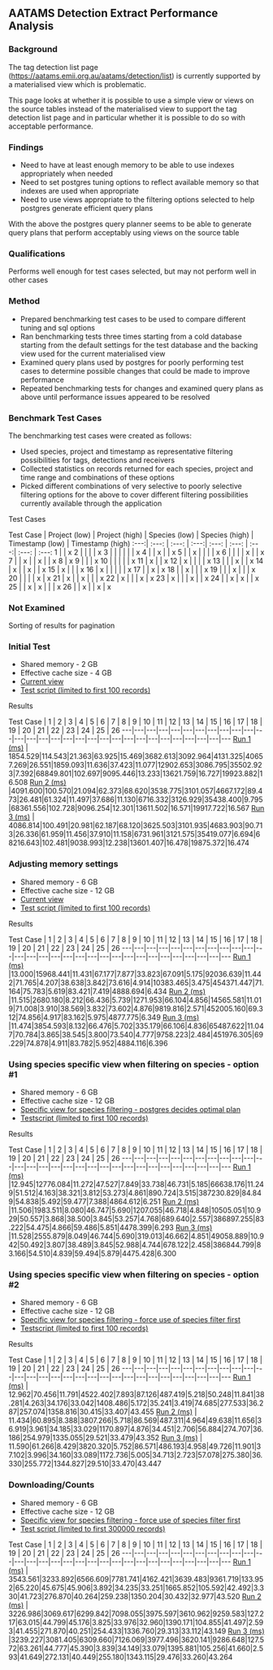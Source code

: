 ## AATAMS Detection Extract Performance Analysis

### Background

The tag detection list page (https://aatams.emii.org.au/aatams/detection/list) is currently supported by a materialised view which is problematic.  

This page looks at whether it is possible to use a simple view or views on the source tables instead of the materialised view to support the tag detection list page and in particular whether it is possible to do so with acceptable performance.

### Findings

* Need to have at least enough memory to be able to use indexes appropriately when needed
* Need to set postgres tuning options to reflect available memory so that indexes are used when appropriate
* Need to use views appropriate to the filtering options selected to help postgres generate efficient query plans

With the above the postgres query planner seems to be able to generate query plans that perform acceptably using views on the source table

### Qualifications

Performs well enough for test cases selected, but may not perform well in other cases

### Method

* Prepared benchmarking test cases to be used to compare different tuning and sql options
* Ran benchmarking tests three times starting from a cold database starting from the default settings for the test database and the backing view used for the current materialised view
* Examined query plans used by postgres for poorly performing test cases to determine possible changes that could be made to improve performance
* Repeated benchmarking tests for changes and examined query plans as above until performance issues appeared to be resolved

### Benchmark Test Cases

The benchmarking test cases were created as follows:

* Used species, project and timestamp as representative filtering possibilities for tags, detections and receivers
* Collected statistics on records returned for each species, project and time range and combinations of these options
* Picked different combinations of very selective to poorly selective filtering options for the above to cover different filtering possibilities currently available through the application

Test Cases

Test Case | Project (low) | Project (high) | Species (low) | Species (high) | Timestamp (low) | Timestamp (high)
 :---:| :---: | :---: | :---:| :---: | :---: | :---:| :---: | :---:
1 | | x 
2 | | | | x
3 | | | | | | x
4 | | x | | x
5 | | x | | | | x
6 | | | | x | | x
7 | | x | | x | | x
8 | x 
9 | | | x
10 | | | | | x
11 | x | | x
12 | x | | | | x
13 | | | x | | x
14 | x | | x | | x
15 | x | | | x
16 | x | | | | | x
17 | | x | x
18 | | x | | | x
19 | | | x | | |  x
20 | | | | x | x
21 | x | | x | | | x
22 | x | | | x | x
23 | x | | | x | | x
24 | | x | x | | x
25 | | x | x | | | x
26 | | x | | x | x

### Not Examined

Sorting of results for pagination

### Initial Test

* Shared memory - 2 GB
* Effective cache size - 4 GB
* [Current view](detections_performance_analysis/initial-test/detection_view_initial.sql)
* [Test script (limited to first 100 records)](detections_performance_analysis/initial-test/benchmark-initial.sql)

Results 

 Test Case | 1 | 2 | 3 | 4 | 5 | 6 | 7 | 8 | 9 | 10 | 11 | 12 | 13 | 14 | 15 | 16 | 17 | 18 | 19 | 20 | 21 | 22 | 23 | 24 | 25 | 26
---|---|---|---|---|---|---|---|---|---|---|---|---|---|---|---|---|---|---|---|---|---|---|---|---|---|---|---|---|---
[Run 1 (ms)](detections_performance_analysis/initial-test/benchmark-initial-1.out) | 1854.529|114.543|21.363|63.925|15.469|3682.613|3092.964|4131.325|40657.269|26.551|1859.093|11.636|37.423|11.077|12902.653|3086.795|35502.923|7.392|68849.801|102.697|9095.446|13.233|13621.759|16.727|19923.882|16.508
[Run 2 (ms)](detections_performance_analysis/initial-test/benchmark-initial-2.out) |4091.600|100.570|21.094|62.373|68.620|3538.775|3101.057|4667.172|89.473|26.481|61.324|11.497|37.686|11.130|6716.332|3126.929|35438.400|9.795|68361.556|102.728|9096.254|12.301|13611.502|16.571|19917.722|16.567
[Run 3 (ms)](detections_performance_analysis/initial-test/benchmark-initial-3.out) | 4086.814|100.491|20.981|62.187|68.120|3625.503|3101.935|4683.903|90.713|26.336|61.959|11.456|37.910|11.158|6731.961|3121.575|35419.077|6.694|68216.643|102.481|9038.993|12.238|13601.407|16.478|19875.372|16.474

### Adjusting memory settings

* Shared memory - 6 GB
* Effective cache size - 12 GB
* [Current view](detections_performance_analysis/initial-test/detection_view_initial.sql)
* [Test script (limited to first 100 records)](detections_performance_analysis/initial-test/benchmark-initial.sql)

Results 

 Test Case | 1 | 2 | 3 | 4 | 5 | 6 | 7 | 8 | 9 | 10 | 11 | 12 | 13 | 14 | 15 | 16 | 17 | 18 | 19 | 20 | 21 | 22 | 23 | 24 | 25 | 26
---|---|---|---|---|---|---|---|---|---|---|---|---|---|---|---|---|---|---|---|---|---|---|---|---|---|---|---|---|---
[Run 1 (ms)](detections_performance_analysis/test-2/benchmark-test-2-1.out) |13.000|15968.441|11.431|67.177|7.877|33.823|67.091|5.175|92036.639|11.442|71.765|4.207|38.638|3.842|73.616|4.914|10383.465|3.475|454371.447|71.164|75.783|5.619|83.421|7.419|4888.694|6.434
[Run 2 (ms)](detections_performance_analysis/test-2/benchmark-test-2-2.out) |11.515|2680.180|8.212|66.436|5.739|1271.953|66.104|4.856|14565.581|11.019|71.008|3.910|38.569|3.832|73.602|4.876|9819.816|2.571|452005.160|69.312|74.856|4.917|83.162|5.975|4877.775|6.349
[Run 3 (ms)](detections_performance_analysis/test-2/benchmark-test-2-3.out) |11.474|3854.593|8.132|66.476|5.702|335.179|66.106|4.836|65487.622|11.047|70.784|3.865|38.545|3.800|73.540|4.777|9758.223|2.484|451976.305|69.229|74.878|4.911|83.782|5.952|4884.116|6.396

### Using species specific view when filtering on species - option #1

* Shared memory - 6 GB
* Effective cache size - 12 GB
* [Specific view for species filtering - postgres decides optimal plan](detections_performance_analysis/test-3/species_detection_extract_view_postgres_decides.sql)
* [Testscript (limited to first 100 records)](detections_performance_analysis/test-3/benchmark-species-view.sql)

Results 

 Test Case | 1 | 2 | 3 | 4 | 5 | 6 | 7 | 8 | 9 | 10 | 11 | 12 | 13 | 14 | 15 | 16 | 17 | 18 | 19 | 20 | 21 | 22 | 23 | 24 | 25 | 26
---|---|---|---|---|---|---|---|---|---|---|---|---|---|---|---|---|---|---|---|---|---|---|---|---|---|---|---|---|---
[Run 1 (ms)](detections_performance_analysis/test-3/benchmark-test-3-1.out) |12.945|12776.084|11.272|47.527|7.849|33.738|46.731|5.185|66638.176|11.249|51.512|4.163|38.321|3.812|53.273|4.861|890.724|3.515|387230.829|84.849|54.838|5.492|59.477|7.388|4864.612|6.251
[Run 2 (ms)](detections_performance_analysis/test-3/benchmark-test-3-2.out) |11.506|1983.511|8.080|46.747|5.690|1207.055|46.718|4.848|10505.051|10.929|50.557|3.868|38.500|3.845|53.257|4.768|689.640|2.557|386897.255|83.222|54.475|4.866|59.486|5.851|4478.399|6.293
[Run 3 (ms)](detections_performance_analysis/test-3/benchmark-test-3-3.out) |11.528|2555.879|8.049|46.744|5.690|319.013|46.662|4.851|49058.889|10.942|50.492|3.807|38.489|3.845|52.988|4.744|678.122|2.458|386844.799|83.166|54.510|4.839|59.494|5.879|4475.428|6.300

### Using species specific view when filtering on species - option #2

* Shared memory - 6 GB
* Effective cache size - 12 GB
* [Specific view for species filtering - force use of species filter first](detections_performance_analysis/test-4/species_detection_extract_view_force_use_of_species_filter_first.sql)
* [Testscript (limited to first 100 records)](detections_performance_analysis/test-3/benchmark-species-view.sql)

Results 

 Test Case | 1 | 2 | 3 | 4 | 5 | 6 | 7 | 8 | 9 | 10 | 11 | 12 | 13 | 14 | 15 | 16 | 17 | 18 | 19 | 20 | 21 | 22 | 23 | 24 | 25 | 26
---|---|---|---|---|---|---|---|---|---|---|---|---|---|---|---|---|---|---|---|---|---|---|---|---|---|---|---|---|---
[Run 1 (ms)](detections_performance_analysis/test-3/benchmark-test-4-1.out) | 12.962|70.456|11.791|4522.402|7.893|87.126|487.419|5.218|50.248|11.841|38.281|4.263|34.176|33.042|1408.486|5.172|35.241|3.419|74.685|277.533|36.287|257.074|1358.816|30.415|33.407|43.455
[Run 2 (ms)](detections_performance_analysis/test-3/benchmark-test-4-2.out) | 11.434|60.895|8.388|3807.266|5.718|86.569|487.311|4.964|49.638|11.656|36.919|3.961|34.185|33.029|1170.897|4.876|34.451|2.706|56.884|274.707|36.186|254.979|1335.055|29.521|33.479|43.352
[Run 3 (ms)](detections_performance_analysis/test-3/benchmark-test-4-3.out) | 11.590|61.266|8.429|3820.320|5.752|86.571|486.193|4.958|49.726|11.901|37.102|3.996|34.160|33.089|1172.736|5.005|34.713|2.723|57.078|275.380|36.330|255.772|1344.827|29.510|33.470|43.447

### Downloading/Counts

* Shared memory - 6 GB
* Effective cache size - 12 GB
* [Specific view for species filtering - force use of species filter first](detections_performance_analysis/test-4/species_detection_extract_view_force_use_of_species_filter_first.sql)
* [Test script (limited to first 300000 records)](detections_performance_analysis/test-5/benchmark-species-view-limit-300000.sql)

 Test Case | 1 | 2 | 3 | 4 | 5 | 6 | 7 | 8 | 9 | 10 | 11 | 12 | 13 | 14 | 15 | 16 | 17 | 18 | 19 | 20 | 21 | 22 | 23 | 24 | 25 | 26
---|---|---|---|---|---|---|---|---|---|---|---|---|---|---|---|---|---|---|---|---|---|---|---|---|---|---|---|---|---
[Run 1 (ms)](detections_performance_analysis/test-3/benchmark-test-5-1.out) | 3543.561|3233.892|6566.609|7781.741|4162.421|3639.483|9361.719|133.952|65.220|45.675|45.906|3.892|34.235|33.251|1665.852|105.592|42.492|3.330|41.723|276.870|40.264|259.238|1350.204|30.432|32.977|43.520
[Run 2 (ms)](detections_performance_analysis/test-3/benchmark-test-5-2.out) | 3226.986|3069.617|6299.842|7098.055|3975.597|3610.962|9259.583|127.217|63.015|44.799|45.176|3.825|33.976|32.960|1390.171|104.855|41.497|2.593|41.455|271.870|40.251|254.433|1336.760|29.313|33.112|43.149
[Run 3 (ms)](detections_performance_analysis/test-3/benchmark-test-5-3.out) |3239.227|3081.405|6309.660|7126.069|3977.496|3620.141|9286.648|127.572|63.261|44.777|45.390|3.839|34.149|33.079|1395.881|105.256|41.660|2.593|41.649|272.131|40.449|255.180|1343.115|29.476|33.260|43.264



